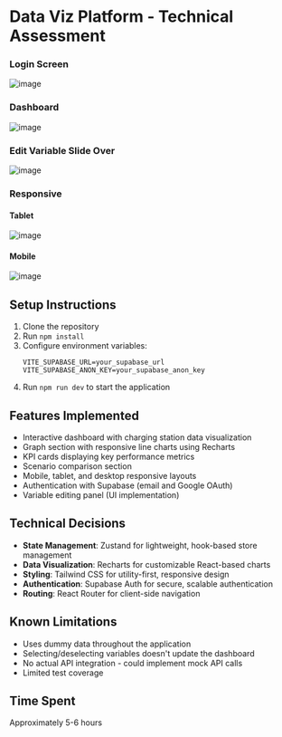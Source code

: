 
# Data Viz Platform - Technical Assessment

### Login Screen
![image](https://github.com/user-attachments/assets/f18e82eb-3f9b-495b-bec1-8ceb66857eab)

### Dashboard
![image](https://github.com/user-attachments/assets/07f8065f-81e7-4d24-a685-5bb139ba94ab)

### Edit Variable Slide Over
![image](https://github.com/user-attachments/assets/8dd7917d-9042-4cd3-9e3f-6ea049431dd7)

### Responsive

#### Tablet
![image](https://github.com/user-attachments/assets/aebfa002-3b55-496f-bf18-3969b8dc5b79)

#### Mobile
![image](https://github.com/user-attachments/assets/75089bc0-05a4-47da-966f-c3cdc15fdfc4)




## Setup Instructions

1. Clone the repository
2. Run `npm install`
3. Configure environment variables:
   ```
   VITE_SUPABASE_URL=your_supabase_url
   VITE_SUPABASE_ANON_KEY=your_supabase_anon_key
   ```
4. Run `npm run dev` to start the application

## Features Implemented

- Interactive dashboard with charging station data visualization
- Graph section with responsive line charts using Recharts
- KPI cards displaying key performance metrics
- Scenario comparison section
- Mobile, tablet, and desktop responsive layouts
- Authentication with Supabase (email and Google OAuth)
- Variable editing panel (UI implementation)

## Technical Decisions

- **State Management**: Zustand for lightweight, hook-based store management
- **Data Visualization**: Recharts for customizable React-based charts
- **Styling**: Tailwind CSS for utility-first, responsive design
- **Authentication**: Supabase Auth for secure, scalable authentication
- **Routing**: React Router for client-side navigation

## Known Limitations

- Uses dummy data throughout the application
- Selecting/deselecting variables doesn't update the dashboard
- No actual API integration - could implement mock API calls
- Limited test coverage

## Time Spent

Approximately 5-6 hours
